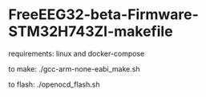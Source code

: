 # FreeEEG32-beta-Firmware-STM32H743ZI-makefile

requirements: linux and docker-compose

to make:
./gcc-arm-none-eabi_make.sh

to flash:
./openocd_flash.sh
